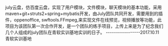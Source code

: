 july云盘，仿百度云盘，实现了用户模块，文件模块，聊天模块的基本功能，采用maven+git+struts2+spring+mybatis开发，由July团队共同开发，需要用到的插件，oppenoffice,
swftools.FFmpeg,来实现文件在线预览，视频播放等功能，此项目为该团队第一次合作开发，是一个团队的练手项目，上传上来是为了纪念我们几个人组成的july团队在青软实训基地实训的日子。
                                                                                    -----------------2017.10.11  
                                                                                           青软实训基地
